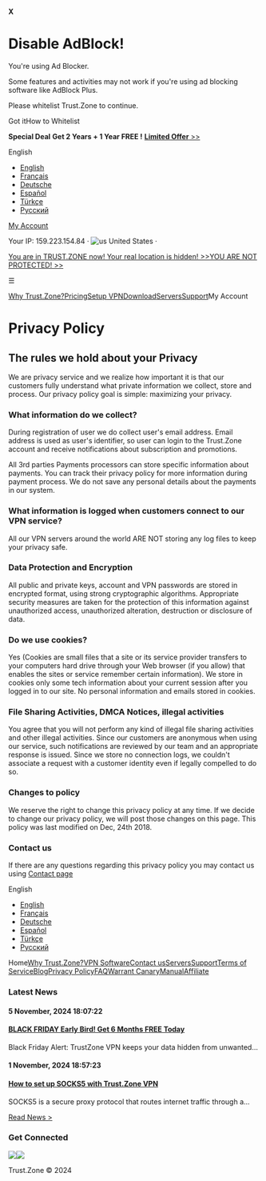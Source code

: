**X**

Disable AdBlock!
================

You're using Ad Blocker.

Some features and activities may not work if you're using ad blocking software like AdBlock Plus.

Please whitelist Trust.Zone to continue.

Got itHow to Whitelist

**Special Deal** **Get 2 Years + 1 Year FREE !** [**Limited Offer** >>](https://trust.zone/post/trustzone-vpn-special-deal-2-years-plus-1-year-free-vpn)

English

* [English](https://trust.zone/en/privacy)
* [Français](https://trust.zone/fr/privacy)
* [Deutsche](https://trust.zone/de/privacy)
* [Español](https://trust.zone/es/privacy)
* [Türkçe](https://trust.zone/tr/privacy)
* [Русский](https://trust.zone/ru/privacy)

[My Account](https://trust.zone/welcome "My Account")

Your IP: 159.223.154.84 · ![us](https://get-vpn.site/images/flags/us.png) United States ·

[You are in TRUST.ZONE now! Your real location is hidden! >>](https://trust.zone/check)[YOU ARE NOT PROTECTED! >>](https://trust.zone/check)

☰

[Why Trust.Zone?](https://trust.zone/trustzone-vpn)[Pricing](https://trust.zone/prices)[Setup VPN](https://trust.zone/setup)[Download](https://trust.zone/download)[Servers](https://trust.zone/servers)[Support](https://trust.zone/support)My Account

Privacy Policy
==============

The rules we hold about your Privacy
------------------------------------

We are privacy service and we realize how important it is that our customers fully understand what private information we collect, store and process. Our privacy policy goal is simple: maximizing your privacy.

  

### What information do we collect?

During registration of user we do collect user's email address. Email address is used as user's identifier, so user can login to the Trust.Zone account and receive notifications about subscription and promotions.

  

All 3rd parties Payments processors can store specific information about payments. You can track their privacy policy for more information during payment process. We do not save any personal details about the payments in our system.

  

### What information is logged when customers connect to our VPN service?

All our VPN servers around the world ARE NOT storing any log files to keep your privacy safe.

  

### Data Protection and Encryption

All public and private keys, account and VPN passwords are stored in encrypted format, using strong cryptographic algorithms. Appropriate security measures are taken for the protection of this information against unauthorized access, unauthorized alteration, destruction or disclosure of data.

  

### Do we use cookies?

Yes (Cookies are small files that a site or its service provider transfers to your computers hard drive through your Web browser (if you allow) that enables the sites or service remember certain information). We store in cookies only some tech information about your current session after you logged in to our site. No personal information and emails stored in cookies.

  

### File Sharing Activities, DMCA Notices, illegal activities

You agree that you will not perform any kind of illegal file sharing activities and other illegal activities. Since our customers are anonymous when using our service, such notifications are reviewed by our team and an appropriate response is issued. Since we store no connection logs, we couldn't associate a request with a customer identity even if legally compelled to do so.

  

### Changes to policy

We reserve the right to change this privacy policy at any time. If we decide to change our privacy policy, we will post those changes on this page. This policy was last modified on Dec, 24th 2018.

  

### Contact us

If there are any questions regarding this privacy policy you may contact us using [Contact page](https://trust.zone/contact "Contact us")

English

* [English](https://trust.zone/privacy)
* [Français](https://trust.zone/fr/privacy)
* [Deutsche](https://trust.zone/de/privacy)
* [Español](https://trust.zone/es/privacy)
* [Türkçe](https://trust.zone/tr/privacy)
* [Русский](https://trust.zone/ru/privacy)

Home[Why Trust.Zone?](https://trust.zone/trustzone-vpn)[VPN Software](https://trust.zone/download)[Contact us](https://trust.zone/contact)[Servers](https://trust.zone/servers)[Support](https://trust.zone/support)[Terms of Service](https://trust.zone/terms)[Blog](https://trust.zone/blog)[Privacy Policy](https://trust.zone/privacy)[FAQ](https://trust.zone/faq)[Warrant Canary](https://trust.zone/canary)[Manual](https://trust.zone/manual)[Affiliate](https://get-trust-zone.info/)

### Latest News

#### 5 November, 2024 18:07:22

#### [BLACK FRIDAY Early Bird! Get 6 Months FREE Today](https://trust.zone/post/trustzone-vpn-special-deal-2-years-plus-1-year-free-vpn)

Black Friday Alert: TrustZone VPN keeps your data hidden from unwanted...  

#### 1 November, 2024 18:57:23

#### [How to set up SOCKS5 with Trust.Zone VPN](https://trust.zone/post/how-to-set-up-socks5--with-trust.zone-vpn)

SOCKS5 is a secure proxy protocol that routes internet traffic through a...  

[Read News >](https://trust.zone/blog)

### Get Connected

[](https://twitter.com/trustzoneapp)[](https://facebook.com/trustzoneapp)[](https://www.instagram.com/trustzoneapp/)

[![](https://get-vpn.site/images/designs/en/_app_store.png)](https://trust.zone/client_ios)[![](https://get-vpn.site/images/designs/en/_google_play.png)](https://trust.zone/client_android)

Trust.Zone © 2024